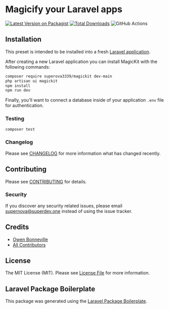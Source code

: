 # Magicify your Laravel apps

[![Latest Version on Packagist](https://img.shields.io/packagist/v/supernova3339/magickit.svg?style=flat-square)](https://packagist.org/packages/supernova3339/magickit)
[![Total Downloads](https://img.shields.io/packagist/dt/supernova3339/magickit.svg?style=flat-square)](https://packagist.org/packages/supernova3339/magickit)
![GitHub Actions](https://github.com/supernova3339/magickit/actions/workflows/main.yml/badge.svg)

## Installation

This preset is intended to be installed into a fresh [Laravel application](https://laravel.com).

After creating a new Laravel application you can install MagicKit with the following commands:

```bash
composer require superova3339/magickit dev-main
php artisan ui magickit
npm install
npm run dev
```

Finally, you'll want to connect a database inside of your application `.env` file for authentication.

### Testing

```bash
composer test
```

### Changelog

Please see [CHANGELOG](CHANGELOG.md) for more information what has changed recently.

## Contributing

Please see [CONTRIBUTING](CONTRIBUTING.md) for details.

### Security

If you discover any security related issues, please email supernova@superdev.one instead of using the issue tracker.

## Credits

-   [Owen Bonneville](https://github.com/supernova3339)
-   [All Contributors](../../contributors)

## License

The MIT License (MIT). Please see [License File](LICENSE.md) for more information.

## Laravel Package Boilerplate

This package was generated using the [Laravel Package Boilerplate](https://laravelpackageboilerplate.com).
